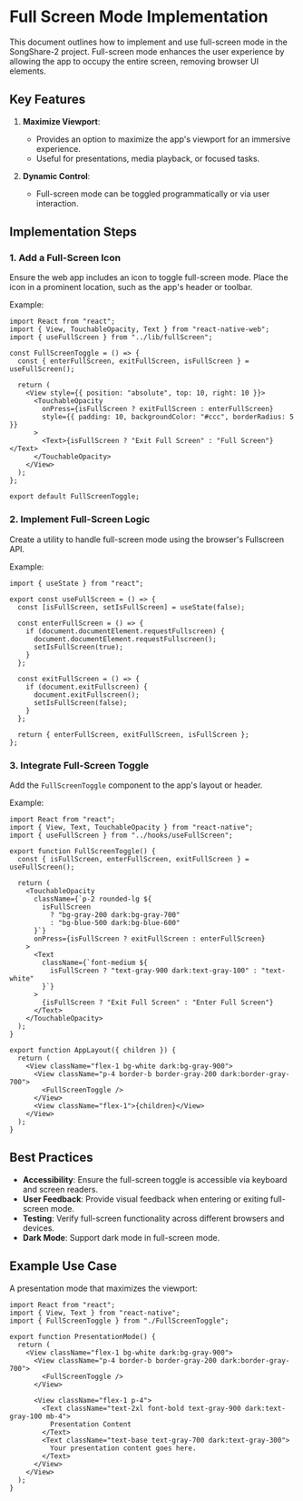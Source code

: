 # Full Screen Mode Implementation

This document outlines how to implement and use full-screen mode in the SongShare-2 project. Full-screen mode enhances the user experience by allowing the app to occupy the entire screen, removing browser UI elements.

## Key Features

1. **Maximize Viewport**:

   - Provides an option to maximize the app's viewport for an immersive experience.
   - Useful for presentations, media playback, or focused tasks.

2. **Dynamic Control**:
   - Full-screen mode can be toggled programmatically or via user interaction.

## Implementation Steps

### 1. Add a Full-Screen Icon

Ensure the web app includes an icon to toggle full-screen mode. Place the icon in a prominent location, such as the app's header or toolbar.

Example:

```tsx
import React from "react";
import { View, TouchableOpacity, Text } from "react-native-web";
import { useFullScreen } from "../lib/fullScreen";

const FullScreenToggle = () => {
  const { enterFullScreen, exitFullScreen, isFullScreen } = useFullScreen();

  return (
    <View style={{ position: "absolute", top: 10, right: 10 }}>
      <TouchableOpacity
        onPress={isFullScreen ? exitFullScreen : enterFullScreen}
        style={{ padding: 10, backgroundColor: "#ccc", borderRadius: 5 }}
      >
        <Text>{isFullScreen ? "Exit Full Screen" : "Full Screen"}</Text>
      </TouchableOpacity>
    </View>
  );
};

export default FullScreenToggle;
```

### 2. Implement Full-Screen Logic

Create a utility to handle full-screen mode using the browser's Fullscreen API.

Example:

```tsx
import { useState } from "react";

export const useFullScreen = () => {
  const [isFullScreen, setIsFullScreen] = useState(false);

  const enterFullScreen = () => {
    if (document.documentElement.requestFullscreen) {
      document.documentElement.requestFullscreen();
      setIsFullScreen(true);
    }
  };

  const exitFullScreen = () => {
    if (document.exitFullscreen) {
      document.exitFullscreen();
      setIsFullScreen(false);
    }
  };

  return { enterFullScreen, exitFullScreen, isFullScreen };
};
```

### 3. Integrate Full-Screen Toggle

Add the `FullScreenToggle` component to the app's layout or header.

Example:

```tsx
import React from "react";
import { View, Text, TouchableOpacity } from "react-native";
import { useFullScreen } from "../hooks/useFullScreen";

export function FullScreenToggle() {
  const { isFullScreen, enterFullScreen, exitFullScreen } = useFullScreen();

  return (
    <TouchableOpacity
      className={`p-2 rounded-lg ${
        isFullScreen
          ? "bg-gray-200 dark:bg-gray-700"
          : "bg-blue-500 dark:bg-blue-600"
      }`}
      onPress={isFullScreen ? exitFullScreen : enterFullScreen}
    >
      <Text
        className={`font-medium ${
          isFullScreen ? "text-gray-900 dark:text-gray-100" : "text-white"
        }`}
      >
        {isFullScreen ? "Exit Full Screen" : "Enter Full Screen"}
      </Text>
    </TouchableOpacity>
  );
}

export function AppLayout({ children }) {
  return (
    <View className="flex-1 bg-white dark:bg-gray-900">
      <View className="p-4 border-b border-gray-200 dark:border-gray-700">
        <FullScreenToggle />
      </View>
      <View className="flex-1">{children}</View>
    </View>
  );
}
```

## Best Practices

- **Accessibility**: Ensure the full-screen toggle is accessible via keyboard and screen readers.
- **User Feedback**: Provide visual feedback when entering or exiting full-screen mode.
- **Testing**: Verify full-screen functionality across different browsers and devices.
- **Dark Mode**: Support dark mode in full-screen mode.

## Example Use Case

A presentation mode that maximizes the viewport:

```tsx
import React from "react";
import { View, Text } from "react-native";
import { FullScreenToggle } from "./FullScreenToggle";

export function PresentationMode() {
  return (
    <View className="flex-1 bg-white dark:bg-gray-900">
      <View className="p-4 border-b border-gray-200 dark:border-gray-700">
        <FullScreenToggle />
      </View>

      <View className="flex-1 p-4">
        <Text className="text-2xl font-bold text-gray-900 dark:text-gray-100 mb-4">
          Presentation Content
        </Text>
        <Text className="text-base text-gray-700 dark:text-gray-300">
          Your presentation content goes here.
        </Text>
      </View>
    </View>
  );
}
```
